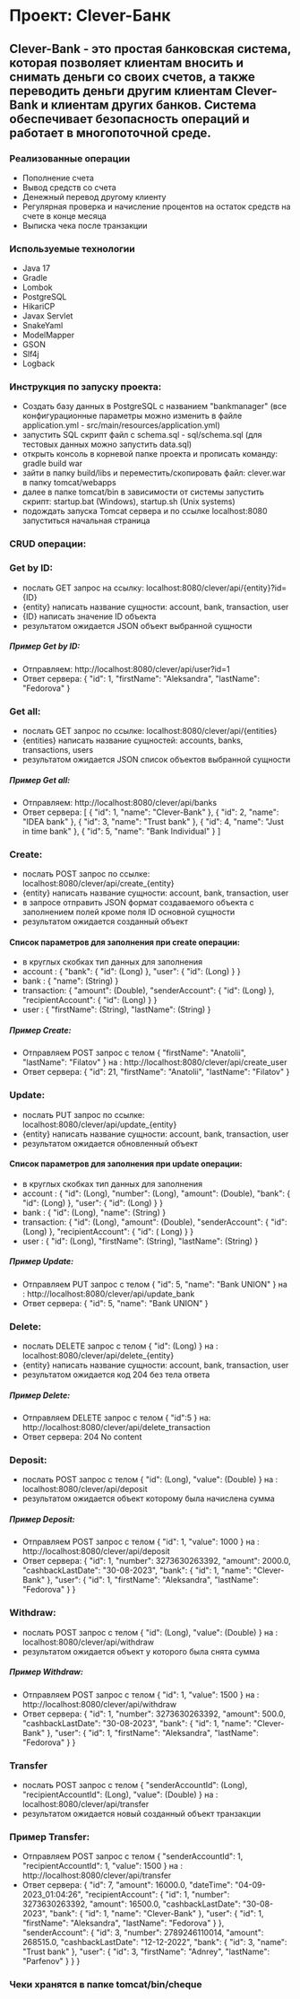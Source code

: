 # Проект: Clever-Банк

## Clever-Bank - это простая банковская система, которая позволяет клиентам вносить и снимать деньги со своих счетов, а также переводить деньги другим клиентам Clever-Bank и клиентам других банков. Система обеспечивает безопасность операций и работает в многопоточной среде.

### Реализованные операции

- Пополнение счета
- Вывод средств со счета
- Денежный перевод другому клиенту
- Регулярная проверка и начисление процентов на остаток средств на счете в конце месяца
- Выписка чека после транзакции

### Используемые технологии

- Java 17
- Gradle
- Lombok
- PostgreSQL
- HikariCP
- Javax Servlet
- SnakeYaml
- ModelMapper
- GSON
- Slf4j
- Logback

### Инструкция по запуску проекта:

- Создать базу данных в PostgreSQL с названием "bankmanager"
  (все конфигурационные параметры можно изменить в файле application.yml - src/main/resources/application.yml)
- запустить SQL скрипт файл с schema.sql - sql/schema.sql (для тестовых данных можно запустить data.sql)
- открыть консоль в корневой папке проекта и прописать команду: gradle build war
- зайти в папку build/libs и переместить/скопировать файл: clever.war в папку tomcat/webapps
- далее в папке tomcat/bin в зависимости от системы запустить скрипт: startup.bat (Windows), startup.sh (Unix systems)
- подождать запуска Tomcat сервера и по ссылке localhost:8080 запуститься начальная страница

### CRUD операции:

### Get by ID:

- послать GET запрос на ссылку: localhost:8080/clever/api/{entity}?id={ID}
- {entity} написать название сущности: account, bank, transaction, user
- {ID} написать значение ID объекта
- результатом ожидается JSON объект выбранной сущности

##### Пример Get by ID:

- Отправляем: http://localhost:8080/clever/api/user?id=1
- Ответ сервера: { "id": 1, "firstName": "Aleksandra",  "lastName": "Fedorova" }

### Get all:

- послать GET запрос по ссылке: localhost:8080/clever/api/{entities}
- {entities} написать название сущностей: accounts, banks, transactions, users
- результатом ожидается JSON список объектов выбранной сущности

##### Пример Get all:

- Отправляем: http://localhost:8080/clever/api/banks
- Ответ сервера: [ { "id": 1, "name": "Clever-Bank" }, { "id": 2, "name": "IDEA bank" },
  { "id": 3, "name": "Trust bank" }, { "id": 4, "name": "Just in time bank" },
  { "id": 5, "name": "Bank Individual" } ]

### Create:

- послать POST запрос по ссылке: localhost:8080/clever/api/create_{entity}
- {entity} написать название сущности: account, bank, transaction, user
- в запросе отправить JSON формат создаваемого объекта с заполнением полей кроме поля ID основной сущности
- результатом ожидается созданный объект

#### Список параметров для заполнения при create операции:

- в круглых скобках тип данных для заполнения
- account : { "bank": { "id": (Long) }, "user": { "id": (Long) } }
- bank : { "name": (String) }
- transaction: { "amount": (Double), "senderAccount": { "id": (Long) }, "recipientAccount": { "id": (Long) } }
- user : { "firstName": (String), "lastName": (String) }

##### Пример Create:

- Отправляем POST запрос с телом { "firstName": "Anatolii", "lastName": "Filatov" }
  на : http://localhost:8080/clever/api/create_user
- Ответ сервера: { "id": 21, "firstName": "Anatolii", "lastName": "Filatov" }

### Update:

- послать PUT запрос по ссылке: localhost:8080/clever/api/update_{entity}
- {entity} написать название сущности: account, bank, transaction, user
- результатом ожидается обновленный объект

#### Список параметров для заполнения при update операции:

- в круглых скобках тип данных для заполнения
- account : { "id": (Long), "number": (Long), "amount": (Double), "bank": { "id": (Long) }, "user": { "id": (Long) } }
- bank : { "id": (Long), "name": (String) }
- transaction: { "id": (Long), "amount": (Double), "senderAccount": { "id": (Long) }, "recipientAccount": { "id": (
  Long) } }
- user : { "id": (Long), "firstName": (String), "lastName": (String) }

##### Пример Update:

- Отправляем PUT запрос с телом { "id": 5,  "name": "Bank UNION" }
  на : http://localhost:8080/clever/api/update_bank
- Ответ сервера: { "id": 5, "name": "Bank UNION" }

### Delete:

- послать DELETE запрос с телом { "id": (Long) }
  на : localhost:8080/clever/api/delete_{entity}
- {entity} написать название сущности: account, bank, transaction, user
- результатом ожидается код 204 без тела ответа

##### Пример Delete:

- Отправляем DELETE запрос с телом { "id":5 }
  на: http://localhost:8080/clever/api/delete_transaction
- Ответ сервера: 204 No content

### Deposit:

- послать POST запрос с телом { "id": (Long), "value": (Double) }
  на : localhost:8080/clever/api/deposit
- результатом ожидается объект которому была начислена сумма

##### Пример Deposit:

- Отправляем POST запрос с телом { "id": 1,  "value": 1000 }
  на : http://localhost:8080/clever/api/deposit
- Ответ сервера: { "id": 1, "number": 3273630263392, "amount": 2000.0, "cashbackLastDate": "30-08-2023",
  "bank": { "id": 1, "name": "Clever-Bank" },
  "user": { "id": 1, "firstName": "Aleksandra", "lastName": "Fedorova" } }

### Withdraw:

- послать POST запрос с телом { "id": (Long), "value": (Double) }
  на : localhost:8080/clever/api/withdraw
- результатом ожидается объект у которого была снята сумма

##### Пример Withdraw:

- Отправляем POST запрос с телом { "id": 1,  "value": 1500 }
  на : http://localhost:8080/clever/api/withdraw
- Ответ сервера: { "id": 1, "number": 3273630263392, "amount": 500.0, "cashbackLastDate": "30-08-2023",
  "bank": { "id": 1, "name": "Clever-Bank" },
  "user": { "id": 1, "firstName": "Aleksandra", "lastName": "Fedorova" } }

### Transfer

- послать POST запрос с телом { "senderAccountId": (Long), "recipientAccountId": (Long),  "value": (Double) }
  на : localhost:8080/clever/api/transfer
- результатом ожидается новый созданный объект транзакции

### Пример Transfer:

- Отправляем POST запрос с телом { "senderAccountId": 1, "recipientAccountId": 1,  "value": 1500 }
  на : http://localhost:8080/clever/api/transfer
- Ответ сервера: { "id": 7, "amount": 16000.0, "dateTime": "04-09-2023_01:04:26",
  "recipientAccount": { "id": 1, "number": 3273630263392, "amount": 16500.0, "cashbackLastDate": "30-08-2023",
  "bank": { "id": 1, "name": "Clever-Bank" },
  "user": { "id": 1, "firstName": "Aleksandra", "lastName": "Fedorova" } },
  "senderAccount": { "id": 3, "number": 2789246110014, "amount": 268515.0, "cashbackLastDate": "12-12-2022",
  "bank": { "id": 3, "name": "Trust bank" },
  "user": { "id": 3, "firstName": "Adnrey", "lastName": "Parfenov" } } }

### Чеки хранятся в папке tomcat/bin/cheque